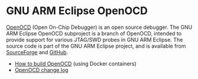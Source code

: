# GNU ARM Eclipse OpenOCD

[OpenOCD](http://openocd.sourceforge.net/) (Open On-Chip Debugger) is an open source debugger. The GNU ARM Eclipse OpenOCD subproject is a branch of OpenOCD, intended to provide support for various JTAG/SWD probes in GNU ARM Eclipse. The source code is part of the GNU ARM Eclipse project, and is available from [SourceForge](https://sourceforge.net/p/gnuarmeclipse/openocd/ci/gnuarmeclipse/tree/) and [GitHub](https://github.com/gnuarmeclipse/openocd).

* [How to build OpenOCD](http://gnuarmeclipse.livius.net/wiki/How_to_build_OpenOCD) (using Docker containers)
* [OpenOCD change log](http://gnuarmeclipse.livius.net/wiki/OpenOCD_change_log)
